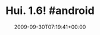 ---
retweeted: false
source: <a href="http://twitter.com" rel="nofollow">Twitter Web Client</a>
entities:
  hashtags:
  - text: android
    indices:
    - '10'
    - '18'
  symbols: []
  user_mentions: []
  urls: []
display_text_range:
- '0'
- '18'
favorite_count: '0'
id_str: '4492113305'
truncated: false
retweet_count: '0'
id: '4492113305'
created_at: Wed Sep 30 07:19:41 +0000 2009
favorited: false
full_text: 'Hui. 1.6! #android'
lang: und
tags:
- android
- pesos:twitter
date: '2009-09-30T07:19:41+00:00'
src: https://twitter.com/bascht/status/4492113305
original_url: https://twitter.com/bascht/status/4492113305
type: twitter_tweet
text: 'Hui. 1.6! #android'
title: 'Hui. 1.6! #android'

---